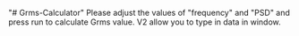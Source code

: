 "# Grms-Calculator" 
Please adjust the values of "frequency" and "PSD" and press run to calculate Grms value.
V2 allow you to type in data in window.
